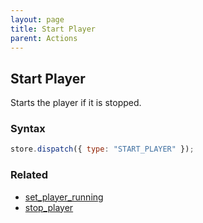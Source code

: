 ```yaml
---
layout: page
title: Start Player
parent: Actions
---
```


## Start Player

Starts the player if it is stopped.

### Syntax

```js
store.dispatch({ type: "START_PLAYER" });
```

### Related

- [set_player_running](./set_player_running.md)
- [stop_player](./stop_player.md)
